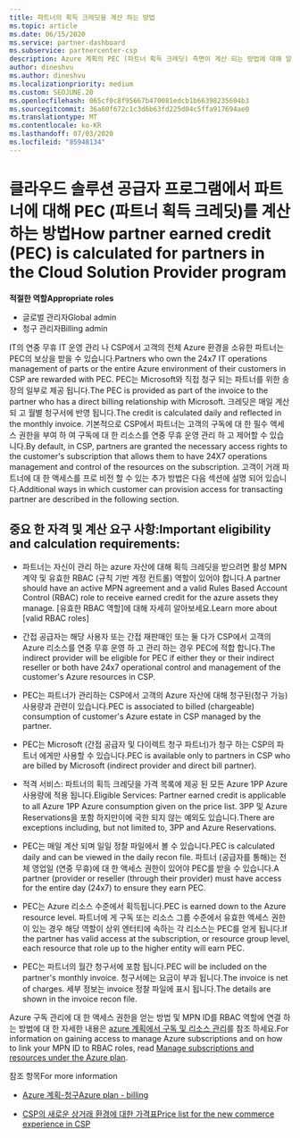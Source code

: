 ```yaml
---
title: 파트너의 획득 크레딧을 계산 하는 방법
ms.topic: article
ms.date: 06/15/2020
ms.service: partner-dashboard
ms.subservice: partnercenter-csp
description: Azure 계획의 PEC (파트너 획득 크레딧) 측면이 계산 되는 방법에 대해 알아봅니다. 여기에는 파트너 및 간접 공급자에 대 한 자격 요구 사항이 포함 됩니다.
author: dineshvu
ms.author: dineshvu
ms.localizationpriority: medium
ms.custom: SEOJUNE.20
ms.openlocfilehash: 065cf0c8f95667b470081edcb1b66398235604b3
ms.sourcegitcommit: 36a60f672c1c3d6b63fd225d04c5ffa917694ae0
ms.translationtype: MT
ms.contentlocale: ko-KR
ms.lasthandoff: 07/03/2020
ms.locfileid: "85948134"
---
```

# <a name="how-partner-earned-credit-pec-is-calculated-for-partners-in-the-cloud-solution-provider-program"></a><span data-ttu-id="5d89e-104">클라우드 솔루션 공급자 프로그램에서 파트너에 대해 PEC (파트너 획득 크레딧)를 계산 하는 방법</span><span class="sxs-lookup"><span data-stu-id="5d89e-104">How partner earned credit (PEC) is calculated for partners in the Cloud Solution Provider program</span></span>

<span data-ttu-id="5d89e-105">**적절한 역할**</span><span class="sxs-lookup"><span data-stu-id="5d89e-105">**Appropriate roles**</span></span>

- <span data-ttu-id="5d89e-106">글로벌 관리자</span><span class="sxs-lookup"><span data-stu-id="5d89e-106">Global admin</span></span>
- <span data-ttu-id="5d89e-107">청구 관리자</span><span class="sxs-lookup"><span data-stu-id="5d89e-107">Billing admin</span></span>

<span data-ttu-id="5d89e-108">IT의 연중 무휴 IT 운영 관리 나 CSP에서 고객의 전체 Azure 환경을 소유한 파트너는 PEC의 보상을 받을 수 있습니다.</span><span class="sxs-lookup"><span data-stu-id="5d89e-108">Partners who own the 24x7 IT operations management of parts or the entire Azure environment of their customers in CSP are rewarded with PEC.</span></span> <span data-ttu-id="5d89e-109">PEC는 Microsoft와 직접 청구 되는 파트너를 위한 송장의 일부로 제공 됩니다.</span><span class="sxs-lookup"><span data-stu-id="5d89e-109">The PEC is provided as part of the invoice to the partner who has a direct billing relationship with Microsoft.</span></span> <span data-ttu-id="5d89e-110">크레딧은 매일 계산 되 고 월별 청구서에 반영 됩니다.</span><span class="sxs-lookup"><span data-stu-id="5d89e-110">The credit is calculated daily and reflected in the monthly invoice.</span></span> <span data-ttu-id="5d89e-111">기본적으로 CSP에서 파트너는 고객의 구독에 대 한 필수 액세스 권한을 부여 하 여 구독에 대 한 리소스를 연중 무휴 운영 관리 하 고 제어할 수 있습니다.</span><span class="sxs-lookup"><span data-stu-id="5d89e-111">By default, in CSP, partners are granted the necessary access rights to the customer's subscription that allows them to have 24X7 operations management and control of the resources on the subscription.</span></span> <span data-ttu-id="5d89e-112">고객이 거래 파트너에 대 한 액세스를 프로 비전 할 수 있는 추가 방법은 다음 섹션에 설명 되어 있습니다.</span><span class="sxs-lookup"><span data-stu-id="5d89e-112">Additional ways in which customer can provision access for transacting partner are described in the following section.</span></span>


## <a name="important-eligibility-and-calculation-requirements"></a><span data-ttu-id="5d89e-113">중요 한 자격 및 계산 요구 사항:</span><span class="sxs-lookup"><span data-stu-id="5d89e-113">Important eligibility and calculation requirements:</span></span>

- <span data-ttu-id="5d89e-114">파트너는 자신이 관리 하는 azure 자산에 대해 획득 크레딧을 받으려면 활성 MPN 계약 및 유효한 RBAC (규칙 기반 계정 컨트롤) 역할이 있어야 합니다.</span><span class="sxs-lookup"><span data-stu-id="5d89e-114">A partner should have an active MPN agreement and a valid Rules Based Account Control (RBAC) role to receive earned credit for the azure assets they manage.</span></span> <span data-ttu-id="5d89e-115">[유효한 RBAC 역할]에 대해 자세히 알아보세요.</span><span class="sxs-lookup"><span data-stu-id="5d89e-115">Learn more about [valid RBAC roles]</span></span>

- <span data-ttu-id="5d89e-116">간접 공급자는 해당 사용자 또는 간접 재판매인 또는 둘 다가 CSP에서 고객의 Azure 리소스를 연중 무휴 운영 하 고 관리 하는 경우 PEC에 적합 합니다.</span><span class="sxs-lookup"><span data-stu-id="5d89e-116">The indirect provider will be eligible for PEC if either they or their indirect reseller or both have 24x7 operational control and management of the customer's Azure resources in CSP.</span></span>

- <span data-ttu-id="5d89e-117">PEC는 파트너가 관리하는 CSP에서 고객의 Azure 자산에 대해 청구된(청구 가능) 사용량과 관련이 있습니다.</span><span class="sxs-lookup"><span data-stu-id="5d89e-117">PEC is associated to billed (chargeable) consumption of customer's Azure estate in CSP managed by the partner.</span></span> 

- <span data-ttu-id="5d89e-118">PEC는 Microsoft (간접 공급자 및 다이렉트 청구 파트너)가 청구 하는 CSP의 파트너 에게만 사용할 수 있습니다.</span><span class="sxs-lookup"><span data-stu-id="5d89e-118">PEC is available only to partners in CSP who are billed by Microsoft (indirect provider and direct bill partner).</span></span>

- <span data-ttu-id="5d89e-119">적격 서비스: 파트너의 획득 크레딧을 가격 목록에 제공 된 모든 Azure 1PP Azure 사용량에 적용 됩니다.</span><span class="sxs-lookup"><span data-stu-id="5d89e-119">Eligible Services: Partner earned credit is applicable to all Azure 1PP Azure consumption given on the price list.</span></span> <span data-ttu-id="5d89e-120">3PP 및 Azure Reservations을 포함 하지만이에 국한 되지 않는 예외도 있습니다.</span><span class="sxs-lookup"><span data-stu-id="5d89e-120">There are exceptions including, but not limited to, 3PP and Azure Reservations.</span></span>

- <span data-ttu-id="5d89e-121">PEC는 매일 계산 되며 일일 정찰 파일에서 볼 수 있습니다.</span><span class="sxs-lookup"><span data-stu-id="5d89e-121">PEC is calculated daily and can be viewed in the daily recon file.</span></span> <span data-ttu-id="5d89e-122">파트너 (공급자를 통해)는 전체 영업일 (연중 무휴)에 대 한 액세스 권한이 있어야 PEC를 받을 수 있습니다.</span><span class="sxs-lookup"><span data-stu-id="5d89e-122">A partner (provider or reseller (through their provider) must have access for the entire day (24x7) to ensure they earn PEC.</span></span>

- <span data-ttu-id="5d89e-123">PEC는 Azure 리소스 수준에서 획득됩니다.</span><span class="sxs-lookup"><span data-stu-id="5d89e-123">PEC is earned down to the Azure resource level.</span></span> <span data-ttu-id="5d89e-124">파트너에 게 구독 또는 리소스 그룹 수준에서 유효한 액세스 권한이 있는 경우 해당 역할이 상위 엔터티에 속하는 각 리소스는 PEC를 얻게 됩니다.</span><span class="sxs-lookup"><span data-stu-id="5d89e-124">If the partner has valid access at the subscription, or resource group level, each resource that role up to the higher entity will earn PEC.</span></span> 

- <span data-ttu-id="5d89e-125">PEC는 파트너의 월간 청구서에 포함 됩니다.</span><span class="sxs-lookup"><span data-stu-id="5d89e-125">PEC will be included on the partner's monthly invoice.</span></span> <span data-ttu-id="5d89e-126">청구서에는 요금이 부과 됩니다.</span><span class="sxs-lookup"><span data-stu-id="5d89e-126">The invoice is net of charges.</span></span> <span data-ttu-id="5d89e-127">세부 정보는 invoice 정찰 파일에 표시 됩니다.</span><span class="sxs-lookup"><span data-stu-id="5d89e-127">The details are shown in the invoice recon file.</span></span>

<span data-ttu-id="5d89e-128">Azure 구독 관리에 대 한 액세스 권한을 얻는 방법 및 MPN ID를 RBAC 역할에 연결 하는 방법에 대 한 자세한 내용은 [azure 계획에서 구독 및 리소스 관리](azure-plan-manage.md)를 참조 하세요.</span><span class="sxs-lookup"><span data-stu-id="5d89e-128">For information on gaining access to manage Azure subscriptions and on how to link your MPN ID to RBAC roles, read [Manage subscriptions and resources under the Azure plan](azure-plan-manage.md).</span></span>

<span data-ttu-id="5d89e-129">참조 항목</span><span class="sxs-lookup"><span data-stu-id="5d89e-129">For more information</span></span>

- [<span data-ttu-id="5d89e-130">Azure 계획-청구</span><span class="sxs-lookup"><span data-stu-id="5d89e-130">Azure plan - billing</span></span>](azure-plan-billing.md)

- [<span data-ttu-id="5d89e-131">CSP의 새로운 상거래 환경에 대한 가격표</span><span class="sxs-lookup"><span data-stu-id="5d89e-131">Price list for the new commerce experience in CSP </span></span>](azure-plan-price-list.md)